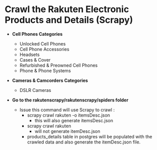 # Crawl the Rakuten Electronic Products and Details (Scrapy) 

* **Cell Phones Categories**
	* Unlocked Cell Phones
	* Cell Phone Accessories
	* Headsets
	* Cases & Cover
	* Refurbished & Preowned Cell Phones
	* Phone & Phone Systems

* **Cameras & Camcorders Categories**
	* DSLR Cameras


* **Go to the rakutenscrapy/rakutenscrapy/spiders folder**
	* Issue this command will use Scrapy to crawl : 
		* scrapy crawl rakuten -o itemsDesc.json
			* this will also generate itemsDesc.json
		* scrapy crawl rakuten 
			* will not generate itemDesc.json
		* products_details table in postgres will be populated with the crawled data and also generate 
		the itemDesc.json file.